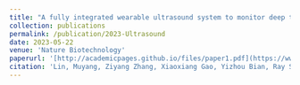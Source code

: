 ```yaml
---
title: "A fully integrated wearable ultrasound system to monitor deep tissues in moving subjects"
collection: publications
permalink: /publication/2023-Ultrasound
date: 2023-05-22
venue: 'Nature Biotechnology'
paperurl: '[http://academicpages.github.io/files/paper1.pdf](https://www.nature.com/articles/s41587-023-01800-0)'
citation: 'Lin, Muyang, Ziyang Zhang, Xiaoxiang Gao, Yizhou Bian, Ray S. Wu, Geonho Park, Zhiyuan Lou et al. "A fully integrated wearable ultrasound system to monitor deep tissues in moving subjects." Nature Biotechnology (2023): 1-10.'
---
```


